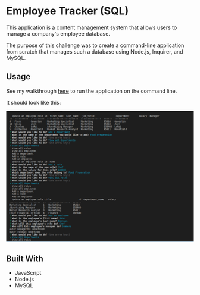 # Employee Tracker (SQL) 

This application is a content management system that allows users to manage a company's employee database.

The purpose of this challenge was to create a command-line application from scratch that manages such a database using Node.js, Inquirer, and MySQL.

## Usage
See my walkthrough [here](https://drive.google.com/file/d/1oKlquC55rEU4oDeYHDDA7-DOJVwrPkl_/view) to run the application on the command line.

It should look like this:

![Employee Tracker Screenshot](./assets/employee-tracker-screeshot.png)

## Built With
* JavaScript
* Node.js
* MySQL
